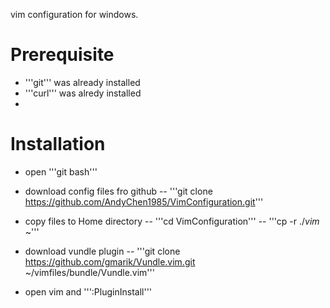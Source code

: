 vim configuration for windows.
# Prerequisite

- '''git'''   was already installed
- '''curl''' was alredy installed
- 
# Installation

- open '''git bash'''
- download config files fro github
-- '''git clone https://github.com/AndyChen1985/VimConfiguration.git'''

- copy files to Home directory
-- '''cd VimConfiguration'''
-- '''cp -r ./*vim* ~'''

- download vundle plugin
-- '''git clone https://github.com/gmarik/Vundle.vim.git ~/vimfiles/bundle/Vundle.vim'''

- open vim and  ''':PluginInstall''' 
